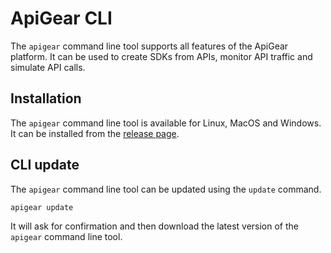 # ApiGear CLI

The `apigear` command line tool supports all features of the ApiGear platform. It can be used to create SDKs from APIs, monitor API traffic and simulate API calls.

## Installation

The `apigear` command line tool is available for Linux, MacOS and Windows. It can be installed from the [release page](https://github.com/apigear-io/cli-releases/releases).

## CLI update

The `apigear` command line tool can be updated using the `update` command.

```bash
apigear update
```

It will ask for confirmation and then download the latest version of the `apigear` command line tool.
